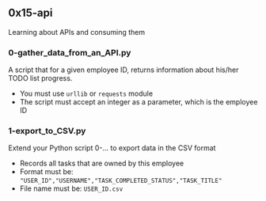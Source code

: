 ## 0x15-api
Learning about APIs and consuming them

### 0-gather_data_from_an_API.py
A script that for a given employee ID, returns information about his/her TODO list progress.
* You must use `urllib` or `requests` module
* The script must accept an integer as a parameter, which is the employee ID

### 1-export_to_CSV.py
Extend your Python script 0-... to export data in the CSV format
* Records all tasks that are owned by this employee
* Format must be: `"USER_ID","USERNAME","TASK_COMPLETED_STATUS","TASK_TITLE"`
* File name must be: `USER_ID.csv`

